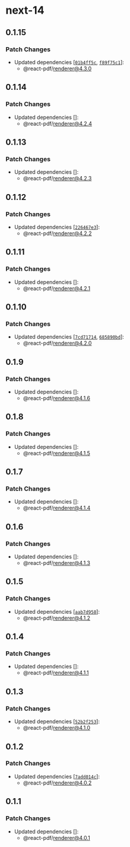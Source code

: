 # next-14

## 0.1.15

### Patch Changes

- Updated dependencies [[`01b4ff5c`](https://github.com/diegomura/react-pdf/commit/01b4ff5cb00420dd37c2f28fb95822dd18cdd982), [`f89f75c1`](https://github.com/diegomura/react-pdf/commit/f89f75c1f132ba19b54847c3ac23efec675f8d0a)]:
  - @react-pdf/renderer@4.3.0

## 0.1.14

### Patch Changes

- Updated dependencies []:
  - @react-pdf/renderer@4.2.4

## 0.1.13

### Patch Changes

- Updated dependencies []:
  - @react-pdf/renderer@4.2.3

## 0.1.12

### Patch Changes

- Updated dependencies [[`226467e3`](https://github.com/diegomura/react-pdf/commit/226467e39443d3690b8f8c3298aa8278b43fbfa6)]:
  - @react-pdf/renderer@4.2.2

## 0.1.11

### Patch Changes

- Updated dependencies []:
  - @react-pdf/renderer@4.2.1

## 0.1.10

### Patch Changes

- Updated dependencies [[`7cd71714`](https://github.com/diegomura/react-pdf/commit/7cd7171472b0f300db56b7805c5f966bf4ced6e2), [`685890bd`](https://github.com/diegomura/react-pdf/commit/685890bd841b7d2480157117fcd3cbb1334f6324)]:
  - @react-pdf/renderer@4.2.0

## 0.1.9

### Patch Changes

- Updated dependencies []:
  - @react-pdf/renderer@4.1.6

## 0.1.8

### Patch Changes

- Updated dependencies []:
  - @react-pdf/renderer@4.1.5

## 0.1.7

### Patch Changes

- Updated dependencies []:
  - @react-pdf/renderer@4.1.4

## 0.1.6

### Patch Changes

- Updated dependencies []:
  - @react-pdf/renderer@4.1.3

## 0.1.5

### Patch Changes

- Updated dependencies [[`aab7d958`](https://github.com/diegomura/react-pdf/commit/aab7d95870d9073e4acb004aa0cce9cfa19b7f0e)]:
  - @react-pdf/renderer@4.1.2

## 0.1.4

### Patch Changes

- Updated dependencies []:
  - @react-pdf/renderer@4.1.1

## 0.1.3

### Patch Changes

- Updated dependencies [[`52b2f253`](https://github.com/diegomura/react-pdf/commit/52b2f25349bee0c09399bc2e7e5e89db5e1433fd)]:
  - @react-pdf/renderer@4.1.0

## 0.1.2

### Patch Changes

- Updated dependencies [[`7add014c`](https://github.com/diegomura/react-pdf/commit/7add014c6bc9cff649dd1a56fc47214888613b6b)]:
  - @react-pdf/renderer@4.0.2

## 0.1.1

### Patch Changes

- Updated dependencies []:
  - @react-pdf/renderer@4.0.1
